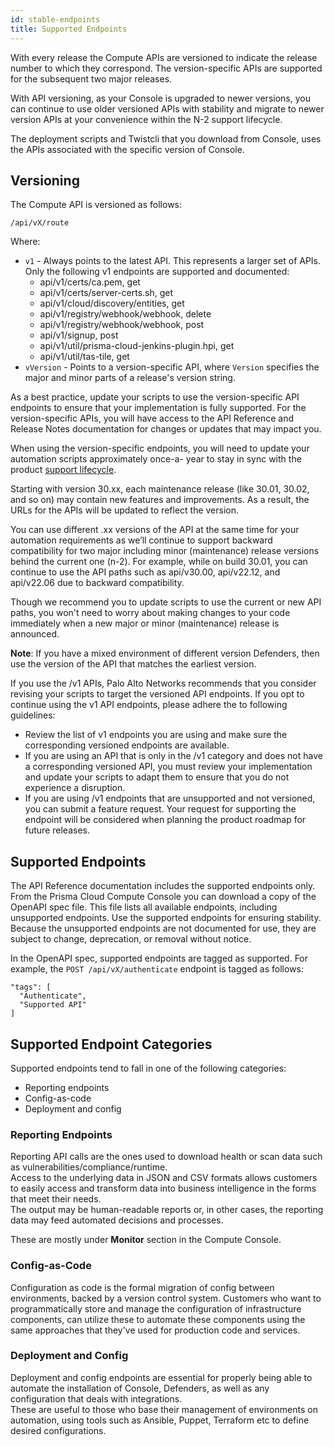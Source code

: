 ```yaml
---
id: stable-endpoints
title: Supported Endpoints
---
```


With every release the Compute APIs are versioned to indicate the release number to which they correspond.
The version-specific APIs are supported for the subsequent two major releases.

With API versioning, as your Console is upgraded to newer versions, you can continue to use older versioned APIs with stability and migrate to newer version APIs at your convenience within the N-2 support lifecycle.

The deployment scripts and Twistcli that you download from Console, uses the APIs associated with the specific version of Console.
## Versioning

The Compute API is versioned as follows:

`/api/vX/route`

Where:

- `v1` - Always points to the latest API. This represents a larger set of APIs. Only the following v1 endpoints are supported and documented:
  - api/v1/certs/ca.pem, get
  - api/v1/certs/server-certs.sh, get
  - api/v1/cloud/discovery/entities, get
  - api/v1/registry/webhook/webhook, delete
  - api/v1/registry/webhook/webhook, post
  - api/v1/signup, post
  - api/v1/util/prisma-cloud-jenkins-plugin.hpi, get
  - api/v1/util/tas-tile, get
- `vVersion` - Points to a version-specific API, where `Version` specifies the major and minor parts of a release's version string.

As a best practice, update your scripts to use the version-specific API endpoints to ensure that your implementation is fully supported.
For the version-specific APIs, you will have access to the API Reference and Release Notes documentation for changes or updates that may impact you.

When using the version-specific endpoints, you will need to update your automation scripts approximately once-a- year to stay in sync with the product [support lifecycle](https://docs.paloaltonetworks.com/prisma/prisma-cloud/prisma-cloud-admin-compute/upgrade/support_lifecycle.html).

Starting with version 30.xx, each maintenance release (like 30.01, 30.02, and so on) may contain new features and improvements. As a result, the URLs for the APIs will be updated to reflect the version. 

You can use different .xx versions of the API at the same time for your automation requirements as we’ll continue to support backward compatibility for two major including minor (maintenance) release versions behind the current one (n-2). For example, while on build 30.01, you can continue to use the API paths such as api/v30.00, api/v22.12, and api/v22.06 due to backward compatibility.

Though we recommend you to update scripts to use the current or new API paths, you won't need to worry about making changes to your code immediately when a new major or minor (maintenance) release is announced.

**Note**: If you have a mixed environment of different version Defenders, then use the version of the API that matches the earliest version.

If you use the /v1 APIs, Palo Alto Networks recommends that you consider revising your scripts to target the versioned API endpoints.
If you opt to continue using the v1 API endpoints, please adhere the to following guidelines:

- Review the list of v1 endpoints you are using and make sure the corresponding versioned endpoints are available.
- If you are using an API that is only in the /v1 category and does not have a corresponding versioned API, you must review your implementation and update your scripts to adapt them to ensure that you do not experience a disruption.
- If you are using /v1 endpoints that are unsupported and not versioned, you can submit a feature request.
  Your request for supporting the endpoint will be considered when planning the product roadmap for future releases.

## Supported Endpoints

The API Reference documentation includes the supported endpoints only.
From the Prisma Cloud Compute Console you can download a copy of the OpenAPI spec file.
This file lists all available endpoints, including unsupported endpoints.
Use the supported endpoints for ensuring stability.
Because the unsupported endpoints are not documented for use, they are subject to change, deprecation, or removal without notice.

In the OpenAPI spec, supported endpoints are tagged as supported.
For example, the `POST /api/vX/authenticate` endpoint is tagged as follows:

```
"tags": [
  "Authenticate",
  "Supported API"
]
```

## Supported Endpoint Categories

Supported endpoints tend to fall in one of the following categories:

- Reporting endpoints
- Config-as-code
- Deployment and config

### Reporting Endpoints

Reporting API calls are the ones used to download health or scan data such as vulnerabilities/compliance/runtime.  
Access to the underlying data in JSON and CSV formats allows customers to easily access and transform data into business intelligence in the forms that meet their needs.  
The output may be human-readable reports or, in other cases, the reporting data may feed automated decisions and processes.

These are mostly under **Monitor** section in the Compute Console.

### Config-as-Code

Configuration as code is the formal migration of config between environments, backed by a version control system.
Customers who want to programmatically store and manage the configuration of infrastructure components, can utilize these to automate these components using the same approaches that they've used for production code and services.

### Deployment and Config

Deployment and config endpoints are essential for properly being able to automate the installation of Console, Defenders, as well as any configuration that deals with integrations.  
These are useful to those who base their management of environments on automation, using tools such as Ansible, Puppet, Terraform etc to define desired configurations.
